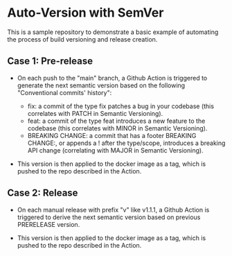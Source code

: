 # Auto-Version with SemVer

This is a sample repository to demonstrate a basic example of automating the process
of build versioning and release creation.

## Case 1: Pre-release
- On each push to the "main" branch, a Github Action is triggered to generate the next
semantic version based on the following "Conventional commits' history":
    - fix: a commit of the type fix patches a bug in your codebase (this correlates with PATCH in Semantic Versioning).
    - feat: a commit of the type feat introduces a new feature to the codebase (this correlates with MINOR in Semantic Versioning).
    - BREAKING CHANGE: a commit that has a footer BREAKING CHANGE:, or appends a ! after the type/scope, introduces a breaking API change (correlating with MAJOR in Semantic Versioning). 

- This version is then applied to the docker image as a tag, which is pushed to the repo
described in the Action.

## Case 2: Release
- On each manual release with prefix "v"  like v1.1.1, a Github Action is triggered to derive the next
semantic version based on previous PRERELEASE version.

- This version is then applied to the docker image as a tag, which is pushed to the repo
described in the Action.
